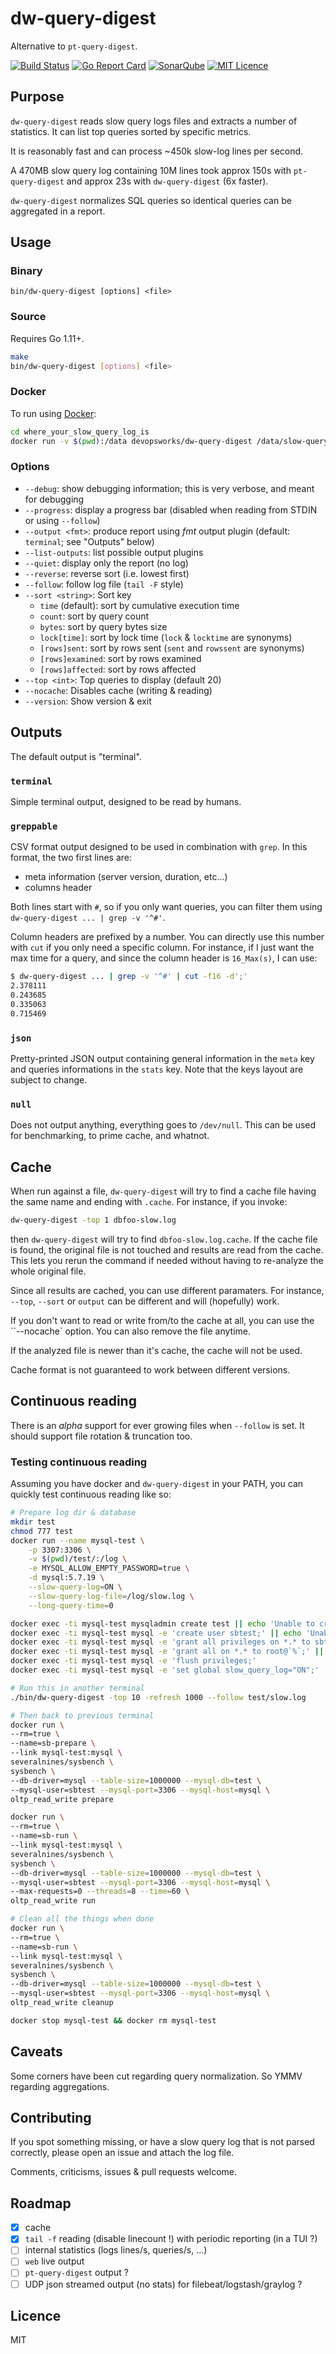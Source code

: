 # dw-query-digest

Alternative to `pt-query-digest`.

[![Build Status](https://travis-ci.org/devops-works/dw-query-digest.svg?branch=master)](https://travis-ci.org/devops-works/dw-query-digest)
[![Go Report Card](https://goreportcard.com/badge/github.com/devops-works/dw-query-digest)](https://goreportcard.com/report/github.com/devops-works/dw-query-digest)
[![SonarQube](https://sonarcloud.io/api/project_badges/measure?project=dw-query-digest&metric=alert_status)](https://sonarcloud.io/dashboard?id=dw-query-digest)
[![MIT Licence](https://badges.frapsoft.com/os/mit/mit.svg?v=103)](https://opensource.org/licenses/mit-license.php)

## Purpose

`dw-query-digest` reads slow query logs files and extracts a number of
statistics. It can list top queries sorted by specific metrics.

It is reasonably fast and can process ~450k slow-log lines per second.

A 470MB slow query log containing 10M lines took approx 150s with `pt-query-digest`
and approx 23s with `dw-query-digest` (6x faster).

`dw-query-digest` normalizes SQL queries so identical queries can be aggregated
in a report.

## Usage

### Binary

`bin/dw-query-digest [options] <file>`

### Source

Requires Go 1.11+.

```bash
make
bin/dw-query-digest [options] <file>
```

### Docker

To run using [Docker](https://hub.docker.com/r/devopsworks/dw-query-digest):

```bash
cd where_your_slow_query_log_is
docker run -v $(pwd):/data devopsworks/dw-query-digest /data/slow-query.log
```

### Options

- `--debug`: show debugging information; this is very verbose, and meant for debugging
- `--progress`: display a progress bar (disabled when reading from STDIN or using `--follow`)
- `--output <fmt>`: produce report using _fmt_ output plugin (default: `terminal`; see "Outputs" below)
- `--list-outputs`: list possible output plugins
- `--quiet`: display only the report (no log)
- `--reverse`: reverse sort (i.e. lowest first)
- `--follow`: follow log file (`tail -F` style)
- `--sort <string>`: Sort key
  - `time` (default): sort by cumulative execution time
  - `count`: sort by query count
  - `bytes`: sort by query bytes size
  - `lock[time]`: sort by lock time (`lock` & `locktime` are synonyms)
  - `[rows]sent`: sort by rows sent (`sent` and `rowssent` are synonyms)
  - `[rows]examined`: sort by rows examined
  - `[rows]affected`: sort by rows affected
- `--top <int>`: Top queries to display (default 20)
- `--nocache`: Disables cache (writing & reading)
- `--version`: Show version & exit

## Outputs

The default output is "terminal".

### `terminal`

Simple terminal output, designed to be read by humans.

### `greppable`

CSV format output designed to be used in combination with `grep`.
In this format, the two first lines are:

- meta information (server version, duration, etc...)
- columns header

Both lines start with `#`, so if you only want queries, you can filter them
using `dw-query-digest ... | grep -v '^#'`.

Column headers are prefixed by a number. You can directly use this number with
`cut` if you only need a specific column. For instance, if I just want the max
time for a query, and since the column header is `16_Max(s)`, I can use:

```bash
$ dw-query-digest ... | grep -v '^#' | cut -f16 -d';'
2.378111
0.243685
0.335063
0.715469
```

### `json`

Pretty-printed JSON output containing general information in the `meta` key and
queries informations in the `stats` key. Note that the keys layout are subject
to change.

### `null`

Does not output anything, everything goes to `/dev/null`. This can be used for
benchmarking, to prime cache, and whatnot.

## Cache

When run against a file, `dw-query-digest` will try to find a cache file having the same name and ending with `.cache`. For instance, if you invoke:

```bash
dw-query-digest -top 1 dbfoo-slow.log
```

then `dw-query-digest` will try to find `dbfoo-slow.log.cache`. If the cache
file is found, the original file is not touched and results are read from the
cache. This lets you rerun the command if needed without having to re-analyze
the whole original file.

Since all results are cached, you can use different paramaters. For instance,
`--top`, `--sort` or `output` can be different and will (hopefully) work.

If you don't want to read or write from/to the cache at all, you can use the
``--nocache` option. You can also remove the file anytime.

If the analyzed file is newer than it's cache, the cache will not be used.

Cache format is not guaranteed to work between different versions.

## Continuous reading

There is an *alpha* support for ever growing files when `--follow` is set. It
should support file rotation & truncation too.

### Testing continuous reading

Assuming you have docker and `dw-query-digest` in your PATH, you can quickly
test continuous reading like so:

```bash
# Prepare log dir & database
mkdir test
chmod 777 test
docker run --name mysql-test \
    -p 3307:3306 \
    -v $(pwd)/test/:/log \
    -e MYSQL_ALLOW_EMPTY_PASSWORD=true \
    -d mysql:5.7.19 \
    --slow-query-log=ON \
    --slow-query-log-file=/log/slow.log \
    --long-query-time=0

docker exec -ti mysql-test mysqladmin create test || echo 'Unable to create database; mysql not ready ?'
docker exec -ti mysql-test mysql -e 'create user sbtest;' || echo 'Unable to create user; mysql not ready ?'
docker exec -ti mysql-test mysql -e 'grant all privileges on *.* to sbtest@`%`;'|| echo 'Unable to grant user; mysql not ready ?'
docker exec -ti mysql-test mysql -e 'grant all on *.* to root@`%`;' || echo 'Unable to grant root; mysql not ready ?'
docker exec -ti mysql-test mysql -e 'flush privileges;'
docker exec -ti mysql-test mysql -e 'set global slow_query_log="ON";'

# Run this in another terminal
./bin/dw-query-digest -top 10 -refresh 1000 --follow test/slow.log

# Then back to previous terminal
docker run \
--rm=true \
--name=sb-prepare \
--link mysql-test:mysql \
severalnines/sysbench \
sysbench \
--db-driver=mysql --table-size=1000000 --mysql-db=test \
--mysql-user=sbtest --mysql-port=3306 --mysql-host=mysql \
oltp_read_write prepare

docker run \
--rm=true \
--name=sb-run \
--link mysql-test:mysql \
severalnines/sysbench \
sysbench \
--db-driver=mysql --table-size=1000000 --mysql-db=test \
--mysql-user=sbtest --mysql-port=3306 --mysql-host=mysql \
--max-requests=0 --threads=8 --time=60 \
oltp_read_write run

# Clean all the things when done
docker run \
--rm=true \
--name=sb-run \
--link mysql-test:mysql \
severalnines/sysbench \
sysbench \
--db-driver=mysql --table-size=1000000 --mysql-db=test \
--mysql-user=sbtest --mysql-port=3306 --mysql-host=mysql \
oltp_read_write cleanup

docker stop mysql-test && docker rm mysql-test
```

## Caveats

Some corners have been cut regarding query normalization. So YMMV regarding
aggregations.

## Contributing

If you spot something missing, or have a slow query log that is not parsed
correctly, please open an issue and attach the log file.

Comments, criticisms, issues & pull requests welcome.

## Roadmap

- [x] cache
- [x] `tail -f` reading (disable linecount !) with periodic reporting (in a TUI ?)
- [ ] internal statistics (logs lines/s, queries/s, ...)
- [ ] `web` live output
- [ ] `pt-query-digest` output ?
- [ ] UDP json streamed output (no stats) for filebeat/logstash/graylog ?

## Licence

MIT
